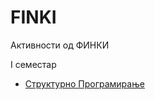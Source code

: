 # FINKI
Активности од ФИНКИ

I семестар
  - [Структурно Програмирање](https://github.com/daracoo/SP)
